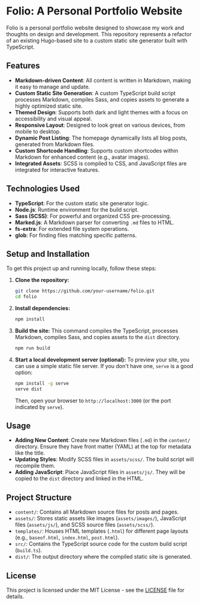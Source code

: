 # Folio: A Personal Portfolio Website

Folio is a personal portfolio website designed to showcase my work and thoughts on design and development. This repository represents a refactor of an existing Hugo-based site to a custom static site generator built with TypeScript.

## Features

- **Markdown-driven Content**: All content is written in Markdown, making it easy to manage and update.
- **Custom Static Site Generation**: A custom TypeScript build script processes Markdown, compiles Sass, and copies assets to generate a highly optimized static site.
- **Themed Design**: Supports both dark and light themes with a focus on accessibility and visual appeal.
- **Responsive Layout**: Designed to look great on various devices, from mobile to desktop.
- **Dynamic Post Listing**: The homepage dynamically lists all blog posts, generated from Markdown files.
- **Custom Shortcode Handling**: Supports custom shortcodes within Markdown for enhanced content (e.g., avatar images).
- **Integrated Assets**: SCSS is compiled to CSS, and JavaScript files are integrated for interactive features.

## Technologies Used

- **TypeScript**: For the custom static site generator logic.
- **Node.js**: Runtime environment for the build script.
- **Sass (SCSS)**: For powerful and organized CSS pre-processing.
- **Marked.js**: A Markdown parser for converting `.md` files to HTML.
- **fs-extra**: For extended file system operations.
- **glob**: For finding files matching specific patterns.

## Setup and Installation

To get this project up and running locally, follow these steps:

1.  **Clone the repository:**
    ```bash
    git clone https://github.com/your-username/folio.git
    cd folio
    ```

2.  **Install dependencies:**
    ```bash
    npm install
    ```

3.  **Build the site:**
    This command compiles the TypeScript, processes Markdown, compiles Sass, and copies assets to the `dist` directory.
    ```bash
    npm run build
    ```

4.  **Start a local development server (optional):**
    To preview your site, you can use a simple static file server. If you don't have one, `serve` is a good option:
    ```bash
    npm install -g serve
    serve dist
    ```
    Then, open your browser to `http://localhost:3000` (or the port indicated by `serve`).

## Usage

- **Adding New Content**: Create new Markdown files (`.md`) in the `content/` directory. Ensure they have front matter (YAML) at the top for metadata like the title.
- **Updating Styles**: Modify SCSS files in `assets/scss/`. The build script will recompile them.
- **Adding JavaScript**: Place JavaScript files in `assets/js/`. They will be copied to the `dist` directory and linked in the HTML.

## Project Structure

- `content/`: Contains all Markdown source files for posts and pages.
- `assets/`: Stores static assets like images (`assets/images/`), JavaScript files (`assets/js/`), and SCSS source files (`assets/scss/`).
- `templates/`: Houses HTML templates (`.html`) for different page layouts (e.g., `baseof.html`, `index.html`, `post.html`).
- `src/`: Contains the TypeScript source code for the custom build script (`build.ts`).
- `dist/`: The output directory where the compiled static site is generated.

## License

This project is licensed under the MIT License - see the [LICENSE](LICENSE) file for details.
